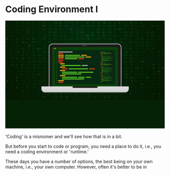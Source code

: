 # Coding Environment I

![coding](coding.png)

'Coding' is a misnomer and we'll see how that is in a bit.

But before you start to code or program, you need a place to do it, i.e., you need a coding environment or 'runtime.'

These days you have a number of options, the best being on your own machine, i.e., your own computer.  However, often it's better to be in
